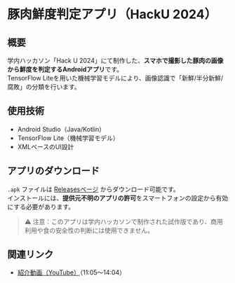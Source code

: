 # 豚肉鮮度判定アプリ（HackU 2024）

## 概要
学内ハッカソン「Hack U 2024」にて制作した、**スマホで撮影した豚肉の画像から鮮度を判定するAndroidアプリ**です。  
TensorFlow Liteを用いた機械学習モデルにより、画像認識で「新鮮/半分新鮮/腐敗」の分類を行います。

## 使用技術
- Android Studio（Java/Kotlin）
- TensorFlow Lite（機械学習モデル）
- XMLベースのUI設計

## アプリのダウンロード
`.apk` ファイルは [Releasesページ](https://github.com/kaimu134383431/HackU_TDU_2024_team3/releases) からダウンロード可能です。  
インストールには、**提供元不明のアプリの許可**をスマートフォンの設定から有効にする必要があります。

> ⚠️ 注意：このアプリは学内ハッカソンで制作された試作版であり、商用利用や食の安全性の判断には使用できません。

## 関連リンク
- [紹介動画（YouTube）](https://www.youtube.com/watch?v=MzWNZJEAz0Q)（11:05〜14:04）

